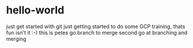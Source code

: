 # hello-world
just get started with git
just getting started to do some GCP training, thats fun isn't it :-) 
this is petes go branch to merge 
second go at branching and merging 

